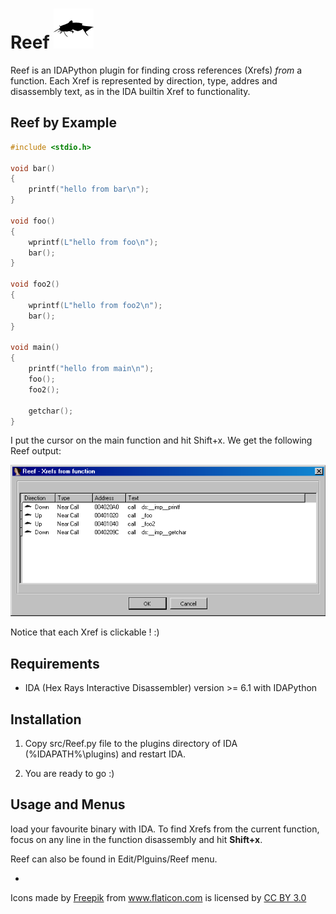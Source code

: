

# Reef ![](images/ReefFish.png)

Reef is an IDAPython plugin for finding cross references (Xrefs) _from_ a function. Each Xref is represented by direction, type, addres and disassembly text, as in the IDA builtin Xref to functionality.


## Reef by Example

```C
#include <stdio.h>

void bar()
{
	printf("hello from bar\n");
}

void foo()
{
	wprintf(L"hello from foo\n");
	bar();
}

void foo2()
{
	wprintf(L"hello from foo2\n");
	bar();
}

void main()
{
	printf("hello from main\n");
	foo();
	foo2();

	getchar();
}
```

I put the cursor on the main function and hit Shift+x.
We get the following Reef output:

![Example Output](examples/images/example_0_output.png)

Notice that each Xref is clickable !
:)

## Requirements

- IDA (Hex Rays Interactive Disassembler) version >= 6.1 with IDAPython

## Installation

1. Copy src/Reef.py file to the plugins directory of IDA (%IDAPATH%\plugins) 
and restart IDA.

2. You are ready to go :)

## Usage and Menus

load your favourite binary with IDA.
To find Xrefs from the current function, focus on any line in the function disassembly and
hit **Shift+x**.

Reef can also be found in Edit/Plguins/Reef menu.


-
Icons made by <a href="http://www.freepik.com" title="Freepik">Freepik</a> from <a href="http://www.flaticon.com" title="Flaticon">www.flaticon.com</a> is licensed by <a href="http://creativecommons.org/licenses/by/3.0/" title="Creative Commons BY 3.0">CC BY 3.0</a>
